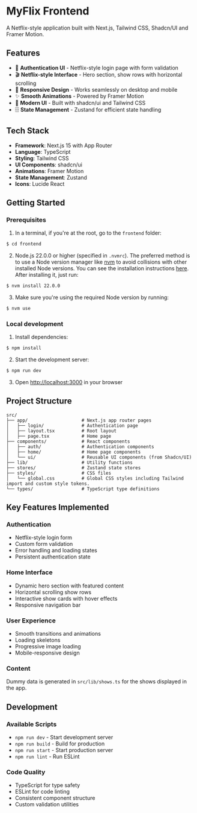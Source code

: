 # MyFlix Frontend

A Netflix-style application built with Next.js, Tailwind CSS, Shadcn/UI and Framer Motion.

## Features

- 🔐 **Authentication UI** - Netflix-style login page with form validation
- 🎬 **Netflix-style Interface** - Hero section, show rows with horizontal scrolling
- 📱 **Responsive Design** - Works seamlessly on desktop and mobile
- ✨ **Smooth Animations** - Powered by Framer Motion
- 🎨 **Modern UI** - Built with shadcn/ui and Tailwind CSS
- 🗄️ **State Management** - Zustand for efficient state handling

## Tech Stack

- **Framework**: Next.js 15 with App Router
- **Language**: TypeScript
- **Styling**: Tailwind CSS
- **UI Components**: shadcn/ui
- **Animations**: Framer Motion
- **State Management**: Zustand
- **Icons**: Lucide React

## Getting Started

### Prerequisites

1. In a terminal, if you're at the root, go to the `frontend` folder:
```bash
$ cd frontend
```

2. Node.js 22.0.0 or higher (specified in `.nvmrc`). The preferred method is to use a Node version manager
like [nvm](https://github.com/nvm-sh/nvm) to avoid collisions with other installed Node versions.
You can see the installation instructions [here](https://github.com/nvm-sh/nvm#installing-and-updating).
After installing it, just run:
```bash
$ nvm install 22.0.0
```

3. Make sure you're using the required Node version by running:
```bash
$ nvm use
```

### Local development

1. Install dependencies:
```bash
$ npm install
```

2. Start the development server:
```bash
$ npm run dev
```

3. Open [http://localhost:3000](http://localhost:3000) in your browser


## Project Structure

```
src/
├── app/                    # Next.js app router pages
│   ├── login/              # Authentication page
│   ├── layout.tsx          # Root layout
│   ├── page.tsx            # Home page
├── components/             # React components
│   ├── auth/               # Authentication components
│   ├── home/               # Home page components
│   └── ui/                 # Reusable UI components (from Shadcn/UI)
├── lib/                    # Utility functions
├── stores/                 # Zustand state stores
├── styles/                 # CSS files
│   └── global.css          # Global CSS styles including Tailwind import and custom style tokens.
└── types/                  # TypeScript type definitions
```

## Key Features Implemented

### Authentication
- Netflix-style login form
- Custom form validation
- Error handling and loading states
- Persistent authentication state

### Home Interface
- Dynamic hero section with featured content
- Horizontal scrolling show rows
- Interactive show cards with hover effects
- Responsive navigation bar

### User Experience
- Smooth transitions and animations
- Loading skeletons
- Progressive image loading
- Mobile-responsive design

### Content
Dummy data is generated in `src/lib/shows.ts` for the shows displayed in the app.

## Development

### Available Scripts

- `npm run dev` - Start development server
- `npm run build` - Build for production
- `npm run start` - Start production server
- `npm run lint` - Run ESLint

### Code Quality

- TypeScript for type safety
- ESLint for code linting
- Consistent component structure
- Custom validation utilities
